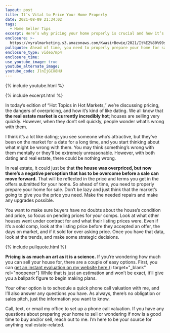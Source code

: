 ```yaml
---
layout: post
title: It’s Vital to Price Your Home Properly
date: 2021-08-09 21:34:02
tags:
  - Home Seller Tips
excerpt: Here’s why pricing your home properly is crucial and how it’s like dating.
enclosure: >-
  https://vyralmarketing.s3.amazonaws.com/Kwasi+Bowie/2021/It%E2%80%99s+Vital+to+Price+Your+Home+Properly.mp4
pullquote: Ahead of time, you need to properly prepare your home for sale.
enclosure_type: video/mp4
enclosure_time:
use_youtube_image: true
youtube_alternate_image:
youtube_code: JlnIjGCX8HU
---
```

{% include youtube.html %}

{% include excerpt.html %}

In today’s edition of “Hot Topics in Hot Markets,” we’re discussing pricing, the dangers of overpricing, and how it’s kind of like dating. We all know that **the real estate market is currently incredibly hot**; houses are selling very quickly. However, when they don’t sell quickly, people wonder what’s wrong with them.&nbsp;

I think it’s a lot like dating; you see someone who’s attractive, but they’ve been on the market for a date for a long time, and you start thinking about what might be wrong with them. You may think something’s wrong with them mentally or they’ll be extremely unreasonable. However, with both dating and real estate, there could be nothing wrong.&nbsp;

In real estate, it could just be that **the house was overpriced, but now there’s a negative perception that has to be overcome before a sale can move forward.** That will be reflected in the price and terms you get in the offers submitted for your home. So ahead of time, you need to properly prepare your home for sale. Don’t be lazy and just think that the market’s going to give you the price you need. Make the needed repairs and make any upgrades possible.&nbsp;

You want to make sure buyers have no doubts about the house’s condition and price, so focus on pending prices for your comps. Look at what other houses went under contract for and what their listing prices were. Even if it’s a sold comp, look at the listing price before they accepted an offer, the days on market, and if it sold for over asking price. Once you have that data, look at the trends, and make some strategic decisions.&nbsp;

{% include pullquote.html %}

**Pricing is as much an art as it is a science.** If you’re wondering how much you can sell your house for, there are a couple of easy options. First, you can [get an instant evaluation on my website here.](https://www.kwasihomes.com/home-valuation/){: target="_blank" rel="noopener"} While that is just an estimation and won’t be exact, it’ll give you a ballpark figure to begin making plans.

Your other option is to schedule a quick phone call valuation with me, and I’ll also answer any questions you have. As always, there’s no obligation or sales pitch, just the information you want to know.&nbsp;

Call, text, or email my office to set up a phone call valuation. If you have any questions about preparing your home to sell or wondering if now is a good time to buy and/or sell, reach out to me. I’m here to be your source for anything real estate-related.

&nbsp;

